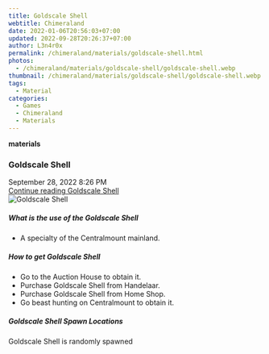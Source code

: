 ```yaml
---
title: Goldscale Shell
webtitle: Chimeraland
date: 2022-01-06T20:56:03+07:00
updated: 2022-09-28T20:26:37+07:00
author: L3n4r0x
permalink: /chimeraland/materials/goldscale-shell.html
photos:
  - /chimeraland/materials/goldscale-shell/goldscale-shell.webp
thumbnail: /chimeraland/materials/goldscale-shell/goldscale-shell.webp
tags:
  - Material
categories:
  - Games
  - Chimeraland
  - Materials
---
```


<section id="bootstrap-wrapper">
  <link
    rel="stylesheet"
    href="https://cdn.statically.io/gh/dimaslanjaka/Web-Manajemen/40ac3225/css/bootstrap-4.5-wrapper.css"
  />
  <div
    class="row g-0 border rounded overflow-hidden flex-md-row mb-4 shadow-sm position-relative"
  >
    <div class="col p-4 d-flex flex-column position-static">
      <strong class="d-inline-block mb-2 text-success">materials</strong>
      <h3 class="mb-0">Goldscale Shell</h3>
      <div class="mb-1 text-muted">September 28, 2022 8:26 PM</div>
      <a href="#" class="stretched-link d-none"
        >Continue reading Goldscale Shell</a
      >
    </div>
    <div class="col-auto d-none d-lg-block">
      <img
        src="/chimeraland/materials/goldscale-shell/goldscale-shell.webp"
        alt="Goldscale Shell"
      />
    </div>
  </div>
  <div class="row">
    <div class="col-lg-6 col-12 mb-2">
      <div class="card">
        <div class="card-body">
          <h5 class="card-title">What is the use of the Goldscale Shell</h5>
          <div class="card-text">
            <ul>
              <li>A specialty of the Centralmount mainland.</li>
            </ul>
          </div>
        </div>
      </div>
    </div>
    <div class="col-lg-6 col-12 mb-2">
      <div class="card">
        <div class="card-body">
          <h5 class="card-title">How to get Goldscale Shell</h5>
          <div class="card-text">
            <ul>
              <li>Go to the Auction House to obtain it.</li>
              <li>Purchase Goldscale Shell from Handelaar.</li>
              <li>Purchase Goldscale Shell from Home Shop.</li>
              <li>Go beast hunting on Centralmount to obtain it.</li>
            </ul>
          </div>
        </div>
      </div>
    </div>
    <div class="col-12 mb-2">
      <h5>Goldscale Shell Spawn Locations</h5>
      <p>Goldscale Shell is randomly spawned</p>
    </div>
  </div>
</section>